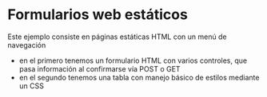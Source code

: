 # Formularios web estáticos

Este ejemplo consiste en páginas estáticas HTML con un menú de navegación 

* en el primero tenemos un formulario HTML con varios controles, que pasa información al confirmarse vía POST o GET
* en el segundo tenemos una tabla con manejo básico de estilos mediante un CSS


